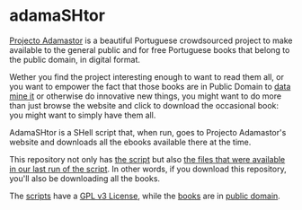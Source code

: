 adamaSHtor
==========

[Projecto Adamastor](http://projectoadamastor.org/) is a beautiful Portuguese
crowdsourced project to make available to the general public and for free
Portuguese books that belong to the public domain, in digital format.

Wether you find the project interesting enough to want to read them all, or you
want to empower the fact that those books are in Public Domain to [data mine
it](https://github.com/TMMV/GeoLiteraturas) or otherwise do innovative new
things, you might want to do more than just browse the website and click to
download the occasional book: you might want to simply have them all.

AdamaSHtor is a SHell script that, when run, goes to Projecto Adamastor's
website and downloads all the ebooks available there at the time.

This repository not only has [the script](adamaSHtor.sh) but also [the files that
were available in our last run of the script](books). In other words, if you
download this repository, you'll also be downloading all the books.

The [scripts](adamaSHtor.sh) have a [GPL v3 License](LICENSE), while the
[books](books) are in 
[public domain](https://en.wikipedia.org/wiki/Public_domain).
